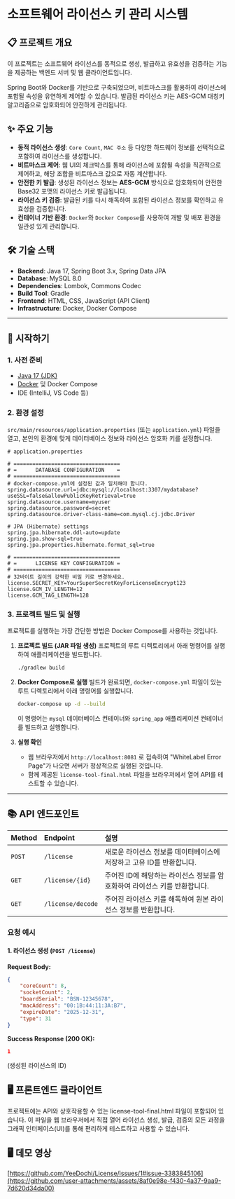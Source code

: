 # 소프트웨어 라이선스 키 관리 시스템

## 📋 프로젝트 개요

이 프로젝트는 소프트웨어 라이선스를 동적으로 생성, 발급하고 유효성을 검증하는 기능을 제공하는 백엔드 서버 및 웹 클라이언트입니다.

Spring Boot와 Docker를 기반으로 구축되었으며, 비트마스크를 활용하여 라이선스에 포함될 속성을 유연하게 제어할 수 있습니다. 발급된 라이선스 키는 AES-GCM 대칭키 알고리즘으로 암호화되어 안전하게 관리됩니다.

## ✨ 주요 기능

* **동적 라이선스 생성**: `Core Count`, `MAC 주소` 등 다양한 하드웨어 정보를 선택적으로 포함하여 라이선스를 생성합니다.
* **비트마스크 제어**: 웹 UI의 체크박스를 통해 라이선스에 포함될 속성을 직관적으로 제어하고, 해당 조합을 비트마스크 값으로 자동 계산합니다.
* **안전한 키 발급**: 생성된 라이선스 정보는 **AES-GCM** 방식으로 암호화되어 안전한 Base32 포맷의 라이선스 키로 발급됩니다.
* **라이선스 키 검증**: 발급된 키를 다시 해독하여 포함된 라이선스 정보를 확인하고 유효성을 검증합니다.
* **컨테이너 기반 환경**: `Docker`와 `Docker Compose`를 사용하여 개발 및 배포 환경을 일관성 있게 관리합니다.

## 🛠️ 기술 스택

* **Backend**: Java 17, Spring Boot 3.x, Spring Data JPA
* **Database**: MySQL 8.0
* **Dependencies**: Lombok, Commons Codec
* **Build Tool**: Gradle
* **Frontend**: HTML, CSS, JavaScript (API Client)
* **Infrastructure**: Docker, Docker Compose

---

## 🚀 시작하기

### 1. 사전 준비

* [Java 17 (JDK)](https://www.oracle.com/java/technologies/javase/jdk17-archive-downloads.html)
* [Docker](https://www.docker.com/products/docker-desktop/) 및 Docker Compose
* IDE (IntelliJ, VS Code 등)

### 2. 환경 설정

`src/main/resources/application.properties` (또는 `application.yml`) 파일을 열고, 본인의 환경에 맞게 데이터베이스 정보와 라이선스 암호화 키를 설정합니다.

```properties
# application.properties

# ==================================
# =      DATABASE CONFIGURATION    =
# ==================================
# docker-compose.yml에 설정된 값과 일치해야 합니다.
spring.datasource.url=jdbc:mysql://localhost:3307/mydatabase?useSSL=false&allowPublicKeyRetrieval=true
spring.datasource.username=myuser
spring.datasource.password=secret
spring.datasource.driver-class-name=com.mysql.cj.jdbc.Driver

# JPA (Hibernate) settings
spring.jpa.hibernate.ddl-auto=update
spring.jpa.show-sql=true
spring.jpa.properties.hibernate.format_sql=true

# ==================================
# =      LICENSE KEY CONFIGURATION =
# ==================================
# 32바이트 길이의 강력한 비밀 키로 변경하세요.
license.SECRET_KEY=YourSuperSecretKeyForLicenseEncrypt123
license.GCM_IV_LENGTH=12
license.GCM_TAG_LENGTH=128
```
### 3. 프로젝트 빌드 및 실행

프로젝트를 실행하는 가장 간단한 방법은 Docker Compose를 사용하는 것입니다.

1.  **프로젝트 빌드 (JAR 파일 생성)**
    프로젝트의 루트 디렉토리에서 아래 명령어를 실행하여 애플리케이션을 빌드합니다.

    ```bash
    ./gradlew build
    ```

2.  **Docker Compose로 실행**
    빌드가 완료되면, `docker-compose.yml` 파일이 있는 루트 디렉토리에서 아래 명령어를 실행합니다.

    ```bash
    docker-compose up -d --build
    ```

    이 명령어는 `mysql` 데이터베이스 컨테이너와 `spring_app` 애플리케이션 컨테이너를 빌드하고 실행합니다.

3.  **실행 확인**
    * 웹 브라우저에서 `http://localhost:8081` 로 접속하여 "WhiteLabel Error Page"가 나오면 서버가 정상적으로 실행된 것입니다.
    * 함께 제공된 `license-tool-final.html` 파일을 브라우저에서 열어 API를 테스트할 수 있습니다.

---

## 📚 API 엔드포인트

| Method | Endpoint        | 설명                                                                 |
| :----- | :-------------- | :------------------------------------------------------------------- |
| `POST` | `/license`      | 새로운 라이선스 정보를 데이터베이스에 저장하고 고유 ID를 반환합니다. |
| `GET`  | `/license/{id}` | 주어진 ID에 해당하는 라이선스 정보를 암호화하여 라이선스 키를 반환합니다. |
| `GET`  | `/license/decode` | 주어진 라이선스 키를 해독하여 원본 라이선스 정보를 반환합니다.       |

### 요청 예시

#### **1. 라이선스 생성 (`POST /license`)**

**Request Body:**
```json
{
    "coreCount": 8,
    "socketCount": 2,
    "boardSerial": "BSN-12345678",
    "macAddress": "00:1B:44:11:3A:B7",
    "expireDate": "2025-12-31",
    "type": 31
}
```
**Success Response (200 OK):**
```json
1
```
(생성된 라이선스의 ID)

## 🖥️ 프론트엔드 클라이언트
프로젝트에는 API와 상호작용할 수 있는 license-tool-final.html 파일이 포함되어 있습니다. 이 파일을 웹 브라우저에서 직접 열어 라이선스 생성, 발급, 검증의 모든 과정을 그래픽 인터페이스(UI)를 통해 편리하게 테스트하고 사용할 수 있습니다.


## 🖥️ 데모 영상
[https://github.com/YeeDochi/License/issues/1#issue-3383845106](https://github.com/user-attachments/assets/8af0e98e-f430-4a37-9aa9-7d620d34da00)
